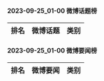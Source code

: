 #### 2023-09-25_01-00  微博话题榜

| 排名 | 微博话题 | 类别 |
| --- | --- | --- |
#### 2023-09-25_01-00  微博要闻榜

| 排名 | 微博要闻 | 类别 |
| --- | --- | --- |

